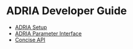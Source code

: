 # ADRIA Developer Guide

- [ADRIA Setup](dev_setup.md)
- [ADRIA Parameter Interface](parameter_interface.md)
- [Concise API](concise_API.md)
    